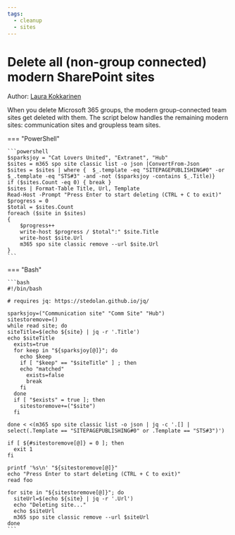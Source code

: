 ```yaml
---
tags:
  - cleanup
  - sites
---
```


# Delete all (non-group connected) modern SharePoint sites

Author: [Laura Kokkarinen](https://laurakokkarinen.com/does-it-spark-joy-powershell-scripts-for-keeping-your-development-environment-tidy-and-spotless/#delete-all-non-group-connected-modern-sharepoint-sites)

When you delete Microsoft 365 groups, the modern group-connected team sites get deleted with them. The script below handles the remaining modern sites: communication sites and groupless team sites.

=== "PowerShell"

    ```powershell
    $sparksjoy = "Cat Lovers United", "Extranet", "Hub"
    $sites = m365 spo site classic list -o json |ConvertFrom-Json
    $sites = $sites | where {  $_.template -eq "SITEPAGEPUBLISHING#0" -or $_.template -eq "STS#3" -and -not ($sparksjoy -contains $_.Title)}
    if ($sites.Count -eq 0) { break }
    $sites | Format-Table Title, Url, Template
    Read-Host -Prompt "Press Enter to start deleting (CTRL + C to exit)"
    $progress = 0
    $total = $sites.Count
    foreach ($site in $sites)
    {
        $progress++
        write-host $progress / $total":" $site.Title
        write-host $site.Url
        m365 spo site classic remove --url $site.Url
    }
    ```

=== "Bash"

    ```bash
    #!/bin/bash

    # requires jq: https://stedolan.github.io/jq/

    sparksjoy=("Communication site" "Comm Site" "Hub")
    sitestoremove=()
    while read site; do
    siteTitle=$(echo ${site} | jq -r '.Title')
    echo $siteTitle
      exists=true
      for keep in "${sparksjoy[@]}"; do
        echo $keep
        if [ "$keep" == "$siteTitle" ] ; then
        echo "matched"
          exists=false
          break
        fi
      done
      if [ "$exists" = true ]; then
        sitestoremove+=("$site")
      fi

    done < <(m365 spo site classic list -o json | jq -c '.[] | select(.Template == "SITEPAGEPUBLISHING#0" or .Template == "STS#3")')

    if [ ${#sitestoremove[@]} = 0 ]; then
      exit 1
    fi

    printf '%s\n' "${sitestoremove[@]}"
    echo "Press Enter to start deleting (CTRL + C to exit)"
    read foo

    for site in "${sitestoremove[@]}"; do
      siteUrl=$(echo ${site} | jq -r '.Url')
      echo "Deleting site..."
      echo $siteUrl
      m365 spo site classic remove --url $siteUrl
    done
    ```
